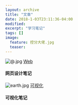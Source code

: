 ```yaml
---
layout: archive
title: "文章"
date: 2018-1-03T23:11:36-04:00
modified:
excerpt: "学习笔记"
tags: []
image: 
  feature: 控分大佬.jpg
  teaser:
---
```


![@.jpg](https://i.loli.net/2018/01/06/5a50e4811240b.jpg)
[Web](https://Amadues.github.io/posts/rwd/index)
#### 网页设计笔记

![earth.jpg](https://i.loli.net/2018/01/06/5a50e48117563.jpg)
[可视化](https://Amadues.github.io/posts/infovis/index)
#### 可视化笔记
